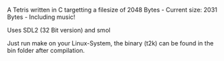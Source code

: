 A Tetris written in C targetting a filesize of 2048 Bytes - Current size: 2031 Bytes - Including music!

Uses SDL2 (32 Bit version) and smol

Just run make on your Linux-System, the binary (t2k) can be found in the bin folder after compilation.
